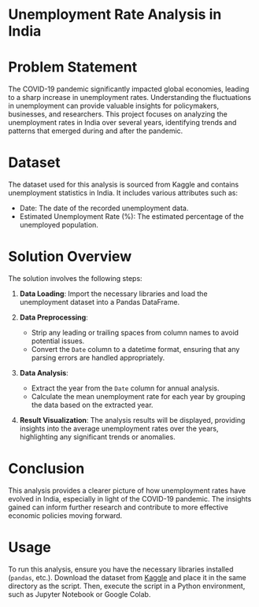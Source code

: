 
# Unemployment Rate Analysis in India

# Problem Statement

The COVID-19 pandemic significantly impacted global economies, leading to a sharp increase in unemployment rates. Understanding the fluctuations in unemployment can provide valuable insights for policymakers, businesses, and researchers. This project focuses on analyzing the unemployment rates in India over several years, identifying trends and patterns that emerged during and after the pandemic.

# Dataset

The dataset used for this analysis is sourced from Kaggle and contains unemployment statistics in India. It includes various attributes such as:

- Date: The date of the recorded unemployment data.
- Estimated Unemployment Rate (%): The estimated percentage of the unemployed population.

# Solution Overview

The solution involves the following steps:

1. **Data Loading**: Import the necessary libraries and load the unemployment dataset into a Pandas DataFrame.

2. **Data Preprocessing**:
   - Strip any leading or trailing spaces from column names to avoid potential issues.
   - Convert the `Date` column to a datetime format, ensuring that any parsing errors are handled appropriately.

3. **Data Analysis**:
   - Extract the year from the `Date` column for annual analysis.
   - Calculate the mean unemployment rate for each year by grouping the data based on the extracted year.

4. **Result Visualization**: The analysis results will be displayed, providing insights into the average unemployment rates over the years, highlighting any significant trends or anomalies.

# Conclusion

This analysis provides a clearer picture of how unemployment rates have evolved in India, especially in light of the COVID-19 pandemic. The insights gained can inform further research and contribute to more effective economic policies moving forward.

# Usage

To run this analysis, ensure you have the necessary libraries installed (`pandas`, etc.). Download the dataset from [Kaggle](https://www.kaggle.com/datasets/gokulrajkmv/unemployment-in-india?resource=download) and place it in the same directory as the script. Then, execute the script in a Python environment, such as Jupyter Notebook or Google Colab.
